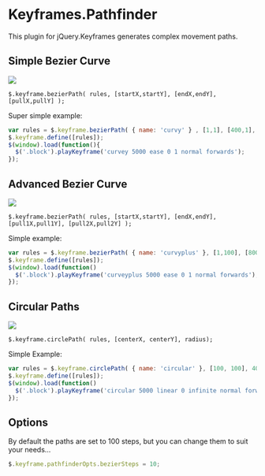 Keyframes.Pathfinder
====================

This plugin for jQuery.Keyframes generates complex movement paths.

## Simple Bezier Curve
![](http://i.imgur.com/8rwTSrv.png)

```$.keyframe.bezierPath( rules, [startX,startY], [endX,endY], [pullX,pullY] );```

Super simple example:
```javascript
var rules = $.keyframe.bezierPath( { name: 'curvy' } , [1,1], [400,1], [200,300] );
$.keyframe.define([rules]);
$(window).load(function(){
  $('.block').playKeyframe('curvey 5000 ease 0 1 normal forwards');
});
```

## Advanced Bezier Curve

![](http://i.imgur.com/QJ8ewHu.png)

```$.keyframe.bezierPath( rules, [startX,startY], [endX,endY], [pull1X,pull1Y], [pull2X,pull2Y] );```

Simple example:
```javascript
var rules = $.keyframe.bezierPath( { name: 'curvyplus' }, [1,100], [800,100], [400,-100], [50, 600]);
$.keyframe.define([rules]);
$(window).load(function()
  $('.block').playKeyframe('curveyplus 5000 ease 0 1 normal forwards');
});
```

## Circular Paths
![](http://img19.imageshack.us/img19/8696/lp4r.png)

```$.keyframe.circlePath( rules, [centerX, centerY], radius);```

Simple Example:
```javascript
var rules = $.keyframe.circlePath( { name: 'circular' }, [100, 100], 40);
$.keyframe.define([rules]);
$(window).load(function()
  $('.block').playKeyframe('circular 5000 linear 0 infinite normal forwards');
});
```

## Options

By default the paths are set to 100 steps, but you can change them to suit your needs...
```javascript
$.keyframe.pathfinderOpts.bezierSteps = 10;
```

